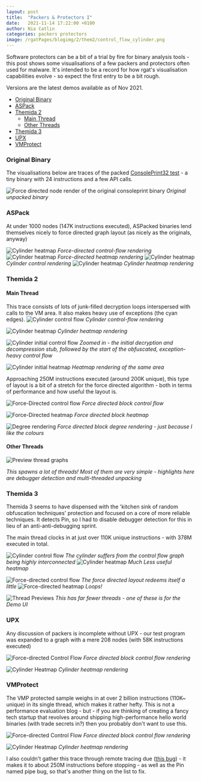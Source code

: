 ```yaml
---
layout: post
title:  "Packers & Protectors I"
date:   2021-11-14 17:22:00 +0100
author: Nia Catlin
categories: packers protectors
image: /rgatPages/blogimg/2/them2/control_flow_cylinder.png
---
```


Software protectors can be a bit of a trial by fire for binary analysis tools - this post shows some visualisations of a few packers and protectors often used for malware. It's intended to be a record for how rgat's visualisation capabilities evolve - so expect the first entry to be a bit rough.

Versions are the latest demos available as of Nov 2021.

- [Original Binary](#original-binary)
- [ASPack](#aspack)
- [Themida 2](#themida-2)
  - [Main Thread](#main-thread)
  - [Other Threads](#other-threads)
- [Themida 3](#themida-3)
- [UPX](#upx)
- [VMProtect](#vmprotect)


### Original Binary

The visualisations below are traces of the packed [ConsolePrint32 test](https://github.com/ncatlin/rgat/blob/master/tests/Windows/basic/ConsolePrint32/consoleprint_32.asm) - a tiny binary with 24 instructions and a few API calls.

![Force directed node render of the original consoleprint binary](/rgatPages/blogimg/2/original.png)
*Original unpacked binary*

### ASPack

At under 1000 nodes (147K instructions executed), ASPacked binaries lend themselves nicely to force directed graph layout (as nicely as the originals, anyway)


![Cylinder heatmap](/rgatPages/blogimg/2/aspa/forcedir_controlflow.png)
*Force-directed control-flow rendering*
![Cylinder heatmap](/rgatPages/blogimg/2/aspa/forcedir_heatmap.png)
*Force-directed heatmap rendering*
![Cylinder heatmap](/rgatPages/blogimg/2/aspa/cylinder_controlflow.png)
*Cylinder control rendering*
![Cylinder heatmap](/rgatPages/blogimg/2/aspa/cylinder_heatmap.png)
*Cylinder heatmap rendering*


### Themida 2

#### Main Thread

This trace consists of lots of junk-filled decryption loops interspersed with calls to the VM area. It also makes heavy use of exceptions (the cyan edges).
![Cylinder control flow](/rgatPages/blogimg/2/them2/control_flow_cylinder.png)
*Cylinder control-flow rendering*

![Cylinder heatmap](/rgatPages/blogimg/2/them2/heatmap_cylinder.png)
*Cylinder heatmap rendering*

![Cylinder initial control flow](/rgatPages/blogimg/2/them2/initial_controlflow.png)
*Zoomed in - the initial decryption and decompression stub, followed by the start of the obfuscated, exception-heavy control flow*

![Cylinder initial heatmap](/rgatPages/blogimg/2/them2/initial_heatmap.png)
*Heatmap rendering of the same area*

Approaching 250M instructions executed (around 200K unique), this type of layout is a bit of a stretch for the force directed algorithm - both in terms of performance and how useful the layout is.

![Force-Directed control flow](/rgatPages/blogimg/2/them2/forcedir3d.png)
*Force directed block control flow*

![Force-Directed heatmap](/rgatPages/blogimg/2/them2/force_heatmap.png)
*Force directed block heatmap*

![Degree rendering](/rgatPages/blogimg/2/them2/degree_forcedirected.png)
*Force directed block degree rendering - just because I like the colours*

#### Other Threads

![Preview thread graphs](/rgatPages/blogimg/2/them2/threadgraphs.png)

*This spawns a lot of threads! Most of them are very simple - highlights here are debugger detection and multi-threaded unpacking*

### Themida 3

Themida 3 seems to have dispensed with the 'kitchen sink of random obfuscation techniques' protection and focused on a core of more reliable techniques. It detects Pin, so I had to disable debugger detection for this in lieu of an anti-anti-debugging sprint.

The main thread clocks in at just over 110K unique instructions - with 378M executed in total.

![Cylinder control flow](/rgatPages/blogimg/2/them3/cylinder_controlflow.png)
*The cylinder suffers from the control flow graph being highly interconnected* 
![Cylinder heatmap](/rgatPages/blogimg/2/them3/cylinder_heatmap.png)
*Much Less useful heatmap*


![Force-directed control flow](/rgatPages/blogimg/2/them3/forcedir_controlflow.png)
*The force directed layout redeems itself a little*
![Force-directed heatmap](/rgatPages/blogimg/2/them3/forcedir_heatmap.png)
*Loops!*


![Thread Previews](/rgatPages/blogimg/2/them3/threads.png)
*This has far fewer threads - one of these is for the Demo UI*

### UPX

Any discussion of packers is incomplete without UPX - our test program was expanded to a graph with a mere 208 nodes (with 58K instructions executed)

![Force-directed Control Flow](/rgatPages/blogimg/2/upx/forcedir_controlflow.png)
*Force directed block control flow rendering*

![Cylinder Heatmap](/rgatPages/blogimg/2/upx/cylinder_heatmap.png)
*Cylinder heatmap rendering*


### VMProtect

The VMP protected sample weighs in at over 2 billion instructions (110K~ unique) in its single thread, which makes it rather hefty. This is not a performance evaluation blog - but - if you are thinking of creating a fancy tech startup that revolves around shipping high-performance hello world binaries (with trade secrets in?) then you probably don't want to use this.

![Force-directed Control Flow](/rgatPages/blogimg/2/vmp/forcedir_controlflow.png)
*Force directed block control flow rendering*

![Cylinder Heatmap](/rgatPages/blogimg/2/vmp/cylinder_heat.png)
*Cylinder heatmap rendering*

I also couldn't gather this trace through remote tracing due ([this bug](https://trello.com/c/w2qOoznV/265-remote-tracing-bug-negative-message-size)) - it makes it to about 250M instructions before stopping - as well as the Pin named pipe bug, so that's another thing on the list to fix.

